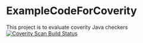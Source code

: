 # ExampleCodeForCoverity
This project is to evaluate coverity Java checkers
<a href="https://scan.coverity.com/projects/13501275443-examplecodeforcoverity">
  <img alt="Coverity Scan Build Status"
       src="https://scan.coverity.com/projects/21278/badge.svg"/>
</a>
